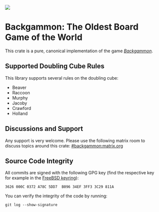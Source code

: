 ![](https://en.wikipedia.org/wiki/Backgammon#/media/File:Backgammon_lg.png)

# Backgammon: The Oldest Board Game of the World
This crate is a pure, canonical implementation of the game [*Backgammon*](https://en.wikipedia.org/wiki/Backgammon).

## Supported Doubling Cube Rules
This library supports several rules on the doubling cube:

* Beaver
* Raccoon
* Murphy
* Jacoby
* Crawford
* Holland

## Discussions and Support
Any support is very welcome. Please use the following matrix room to discuss topics around this
crate: [#backgammon:matrix.org](https://riot.im/app/#/room/#backgammon:matrix.org)

## Source Code Integrity
All commits are signed with the following GPG key (find the respective key for example in the
    [FreeBSD keyring](https://www.freebsd.org/doc/pgpkeyring.txt)):

`3626 000C 0372 A78C 5DD7  B096 34EF 3FF3 3C29 811A`

You can verify the integrity of the code by running:

`git log --show-signature`





